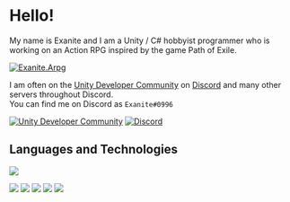 # Hello!

My name is Exanite and I am a Unity / C# hobbyist programmer who is working on an Action RPG inspired by the game Path of Exile.

[![Exanite.Arpg](https://img.shields.io/badge/Exanite.Arpg-informational?style=flat&logoColor=white&color=28a745)](https://discord.com)

I am often on the [Unity Developer Community](https://discord.gg/bu3bbby) on [Discord](https://discord.com) and many other servers throughout Discord. <br/>
You can find me on Discord as `Exanite#0996`

[![Unity Developer Community](https://img.shields.io/badge/Unity_Developer_Community-informational?style=flat&color=111111)](https://discord.gg/bu3bbby)
[![Discord](https://img.shields.io/badge/Discord-informational?style=flat&logo=discord&logoColor=white&color=7289dA)](https://discord.com)

## Languages and Technologies

![](https://img.shields.io/badge/Language-C%23-informational?style=flat&logo=c-sharp&logoColor=white&color=28a745)

![](https://img.shields.io/badge/Engine-Unity-informational?style=flat&logo=unity&logoColor=white&color=111111)
![](https://img.shields.io/badge/IDE-Visual%20Studio-informational?style=flat&logo=visual-studio&logoColor=white&color=6f42c1)
![](https://img.shields.io/badge/Tool-Git-informational?style=flat&logo=git&logoColor=white&color=f05032)
![](https://img.shields.io/badge/Tool-Github-informational?style=flat&logo=github&logoColor=white&color=111111)
![](https://img.shields.io/badge/OS-Windows-informational?style=flat&logo=windows&logoColor=white&color=0366d6)

<!-- ![](https://github-readme-stats.vercel.app/api/top-langs/?username=Exanite&layout=compact) -->
